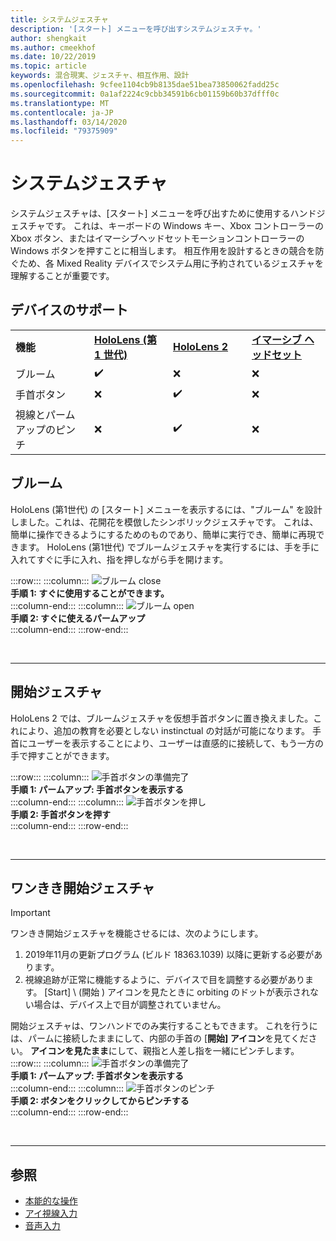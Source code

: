 ```yaml
---
title: システムジェスチャ
description: '[スタート] メニューを呼び出すシステムジェスチャ。'
author: shengkait
ms.author: cmeekhof
ms.date: 10/22/2019
ms.topic: article
keywords: 混合現実、ジェスチャ、相互作用、設計
ms.openlocfilehash: 9cfee1104cb9b8135dae51bea73850062fadd25c
ms.sourcegitcommit: 0a1af2224c9cbb34591b6cb01159b60b37dfff0c
ms.translationtype: MT
ms.contentlocale: ja-JP
ms.lasthandoff: 03/14/2020
ms.locfileid: "79375909"
---
```

# <a name="system-gesture"></a>システムジェスチャ

システムジェスチャは、[スタート] メニューを呼び出すために使用するハンドジェスチャです。 これは、キーボードの Windows キー、Xbox コントローラーの Xbox ボタン、またはイマーシブヘッドセットモーションコントローラーの Windows ボタンを押すことに相当します。 相互作用を設計するときの競合を防ぐため、各 Mixed Reality デバイスでシステム用に予約されているジェスチャを理解することが重要です。

## <a name="device-support"></a>デバイスのサポート

<table>
    <colgroup>
    <col width="25%" />
    <col width="25%" />
    <col width="25%" />
    <col width="25%" />
    </colgroup>
    <tr>
        <td><strong>機能</strong></td>
        <td><a href="hololens-hardware-details.md"><strong>HoloLens (第 1 世代)</strong></a></td>
        <td><a href="https://docs.microsoft.com/hololens/hololens2-hardware"><strong>HoloLens 2</strong></td>
        <td><a href="immersive-headset-hardware-details.md"><strong>イマーシブ ヘッドセット</strong></a></td>
    </tr>
     <tr>
        <td>ブルーム</td>
        <td>✔️</td>
        <td>❌</td>
        <td>❌</td>
    </tr>
     <tr>
        <td>手首ボタン</td>
        <td>❌</td>
        <td>✔️</td>
        <td>❌</td>
    </tr>
    <tr>
        <td>視線とパームアップのピンチ</td>
        <td>❌</td>
        <td>✔️</td>
        <td>❌</td>
    </tr>
</table>

## <a name="bloom"></a>ブルーム
HoloLens (第1世代) の [スタート] メニューを表示するには、"ブルーム" を設計しました。これは、花開花を模倣したシンボリックジェスチャです。 これは、簡単に操作できるようにするためのものであり、簡単に実行でき、簡単に再現できます。 HoloLens (第1世代) でブルームジェスチャを実行するには、手を手に入れてすぐに手に入れ、指を押しながら手を開けます。

:::row:::
    :::column:::
        ![ブルーム close](images/bloom-close.png)<br>
        **手順 1: すぐに使用することができます。**<br>
    :::column-end:::
    :::column:::
        ![ブルーム open](images/bloom-open.png)<br>
        **手順 2: すぐに使えるパームアップ**<br>
    :::column-end:::
:::row-end:::

<br>

---

## <a name="start-gesture"></a>開始ジェスチャ
HoloLens 2 では、ブルームジェスチャを仮想手首ボタンに置き換えました。これにより、追加の教育を必要としない instinctual の対話が可能になります。 手首にユーザーを表示することにより、ユーザーは直感的に接続して、もう一方の手で押すことができます。

:::row:::
    :::column:::
        ![手首ボタンの準備完了](images/wrist-button-ready.png)<br>
        **手順 1: パームアップ: 手首ボタンを表示する**<br>
    :::column-end:::
    :::column:::
        ![手首ボタンを押し](images/wrist-button-press.png)<br>
        **手順 2: 手首ボタンを押す**<br>
    :::column-end:::
:::row-end:::

<br>

---


## <a name="one-handed-start-gesture"></a>ワンきき開始ジェスチャ

> [!IMPORTANT]
> ワンきき開始ジェスチャを機能させるには、次のようにします。
>
> 1. 2019年11月の更新プログラム (ビルド 18363.1039) 以降に更新する必要があります。
> 1. 視線追跡が正常に機能するように、デバイスで目を調整する必要があります。 [Start] \ (開始 \) アイコンを見たときに orbiting のドットが表示されない場合は、デバイス上で目が調整されていません。

開始ジェスチャは、ワンハンドでのみ実行することもできます。 これを行うには、パームに接続したままにして、内部の手首の [**開始] アイコン**を見てください。 **アイコンを見たまま**にして、親指と人差し指を一緒にピンチします。<br>
:::row:::
    :::column:::
        ![手首ボタンの準備完了](images/wrist-button-ready.png)<br>
        **手順 1: パームアップ: 手首ボタンを表示する**<br>
    :::column-end:::
    :::column:::
        ![手首ボタンのピンチ](images/wrist-button-pinch.png)<br>
        **手順 2: ボタンをクリックしてからピンチする**<br>
    :::column-end:::
:::row-end:::

<br>

---

## <a name="see-also"></a>参照

* [本能的な操作](interaction-fundamentals.md)
* [アイ視線入力](eye-tracking.md)
* [音声入力](voice-input.md)
